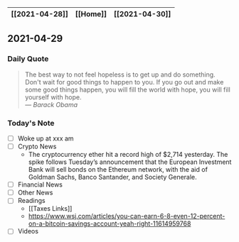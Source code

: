 | [[2021-04-28]] | [[Home]] | [[2021-04-30]] |
| :------------: | :------: | :------------: |

## 2021-04-29 

### Daily Quote
> The best way to not feel hopeless is to get up and do something. Don't wait for good things to happen to you. If you go out and make some good things happen, you will fill the world with hope, you will fill yourself with hope.  
> &mdash; <cite>Barack Obama</cite>

### Today's Note
- [ ] Woke up at xxx am
- [ ] Crypto News
	- The cryptocurrency ether hit a record high of $2,714 yesterday. The spike follows Tuesday’s announcement that the European Investment Bank will sell bonds on the Ethereum network, with the aid of Goldman Sachs, Banco Santander, and Society Generale. 
- [ ] Financial News
- [ ] Other News
- [ ] Readings
	- [[Taxes Links]]
	- https://www.wsj.com/articles/you-can-earn-6-8-even-12-percent-on-a-bitcoin-savings-account-yeah-right-11614959768
- [ ] Videos